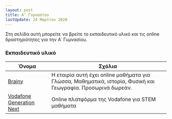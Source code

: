 ```yaml
---
layout: post
title: Α' Γυμνασίου
lastUpdate: 24 Μαρτίου 2020
---
```


Στη σελίδα αυτή μπορείτε να βρείτε το εκπαιδευτικό υλικό και τις online δραστηριότητες για την Α΄ Γυμνασίου.

### Εκπαιδευτικό υλικό

| Όνομα | Σχόλια |
| --- | --- |
| [Brainy](https://brainy.gr) | Η εταιρία αυτή έχει online μαθήματα για Γλώσσα, Μαθηματικά, ιστορία, Φυσική και Γεωγραφία. Προσωρινά δωρεάν. |
| [Vodafone Generation Next ](https://www.vodafonegenerationnext.gr/) | Online πλατφόρμα της Vodafone για STEM μαθήματα |